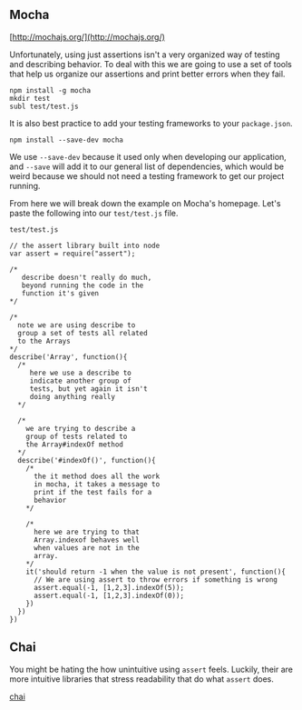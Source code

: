## Mocha

[http://mochajs.org/](http://mochajs.org/)

Unfortunately, using just assertions isn't a very organized way of testing and describing behavior. To deal with this we are going to use a set of tools that  help us organize our assertions and print better errors when they fail.



```
npm install -g mocha
mkdir test
subl test/test.js
```
It is also best practice to add your testing frameworks to your `package.json`.

```
npm install --save-dev mocha
```

We use `--save-dev` because it used only when developing our application, and `--save` will add it to our general list of dependencies, which would be weird because we should not need a testing framework to get our project running.

From here we will break down the example on Mocha's homepage. Let's paste the following into our `test/test.js` file.

`test/test.js`

```
// the assert library built into node
var assert = require("assert");

/*
   describe doesn't really do much,
   beyond running the code in the 
   function it's given
*/

/* 
  note we are using describe to
  group a set of tests all related
  to the Arrays
*/
describe('Array', function(){
  /*
     here we use a describe to
     indicate another group of 
     tests, but yet again it isn't
     doing anything really
  */

  /* 
    we are trying to describe a
    group of tests related to
    the Array#indexOf method
  */
  describe('#indexOf()', function(){
    /*
      the it method does all the work
      in mocha, it takes a message to 
      print if the test fails for a
      behavior
    */

    /* 
      here we are trying to that
      Array.indexof behaves well
      when values are not in the
      array.
    */
    it('should return -1 when the value is not present', function(){
      // We are using assert to throw errors if something is wrong
      assert.equal(-1, [1,2,3].indexOf(5));
      assert.equal(-1, [1,2,3].indexOf(0));
    })
  })
})
```



## Chai

You might be hating the how unintuitive using `assert` feels. Luckily, their are more intuitive libraries that stress readability that do what `assert` does.


[chai](http://chaijs.com/)

